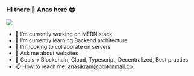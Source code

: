 ### Hi there 👋 Anas here :sunglasses:

<!--
**MuhammadAnas786/MuhammadAnas786** is a ✨ _special_ ✨ repository because its `README.md` (this file) appears on your GitHub profile.

Here are some ideas to get you started:
-->
![](https://komarev.com/ghpvc/?username=MuhammadAnas786)

- 🔭 I’m currently working on MERN stack
- 🌱 I’m currently learning Backend architecture
- 👯 I’m looking to collaborate on servers
- 💬 Ask me about websites
- 🦾 Goals-> Blockchain, Cloud, Typescript, Decentralized, Best practies
- 📫 How to reach me: anasikram@protonmail.co

